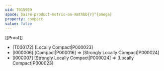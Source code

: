 ```yaml
---
uid: T015969
space: baire-product-metric-on-mathbb{r}^{omega}
property: compact
value: false
---
```

[[Proof]]

* [T000172] [Locally Compact|P000023]
* [I000006] [Compact|P000016] => [Strongly Locally Compact|P000024]
* [I000007] [Strongly Locally Compact|P000024] => [Locally Compact|P000023]

